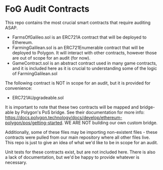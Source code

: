 # FoG Audit Contracts
This repo contains the most crucial smart contracts that require auditing ASAP. 
- FarmsOfGalileo.sol is an ERC721A contract that will be deployed to Ethereum. 
- FarmingGalilean.sol is an ERC721Enumerable contract that will be deployed to Polygon. It will interact with other contracts, however those are out of scope for an audit (for now). 
- GameContract.sol is an abstract contract used in many game contracts, and it is included here as it is crucial to understanding some of the logic of FarmingGalilean.sol

The following contract is NOT in scope for an audit, but it is provided for convenience:
- ERC721AUpgradeable.sol

It is important to note that these two contracts will be mapped and bridge-able by Polygon's PoS bridge. See their documentation for more info: https://docs.polygon.technology/docs/develop/ethereum-polygon/pos/getting-started. WE ARE NOT building our own custom bridge.

Additionally, some of these files may be importing non-existent files - these contracts were pulled from our main repository where all other files live. This repo is just to give an idea of what we'd like to be in scope for an audit.

Unit tests for these contracts exist, but are not included here. There is also a lack of documentation, but we'd be happy to provide whatever is necessary.
